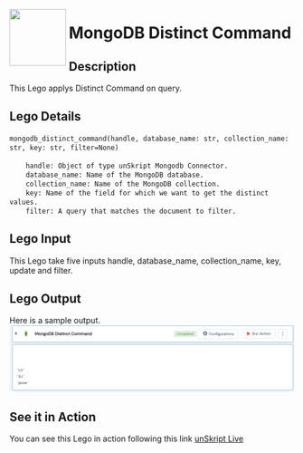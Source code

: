 [<img align="left" src="https://unskript.com/assets/favicon.png" width="100" height="100" style="padding-right: 5px">](https://unskript.com/assets/favicon.png) 
<h1>MongoDB Distinct Command</h1>

## Description
This Lego applys Distinct Command on query.


## Lego Details

    mongodb_distinct_command(handle, database_name: str, collection_name: str, key: str, filter=None)

        handle: Object of type unSkript Mongodb Connector.
        database_name: Name of the MongoDB database.
        collection_name: Name of the MongoDB collection.
        key: Name of the field for which we want to get the distinct values.
        filter: A query that matches the document to filter.


## Lego Input
This Lego take five inputs handle, database_name, collection_name, key, update  and filter.
 

## Lego Output
Here is a sample output.
<img src="./1.png">


## See it in Action

You can see this Lego in action following this link [unSkript Live](https://us.app.unskript.io)